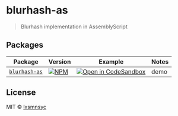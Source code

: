 # blurhash-as

> Blurhash implementation in AssemblyScript

## Packages

| Package | Version | Example | Notes |
| --- | --- | --- | --- |
| [`blurhash-as`](https://github.com/lxsmnsyc/laze/tree/main/packages/blurhash-as) | [![NPM](https://img.shields.io/npm/v/blurhash-as.svg)](https://www.npmjs.com/package/blurhash-as) | [![Open in CodeSandbox](https://img.shields.io/badge/Open%20in-CodeSandbox-blue?style=flat-square&logo=codesandbox)](https://codesandbox.io/s/github/lxsmnsyc/blurhash-as/tree/main/examples/blurhash-as) | demo |

## License

MIT © [lxsmnsyc](https://github.com/lxsmnsyc)
